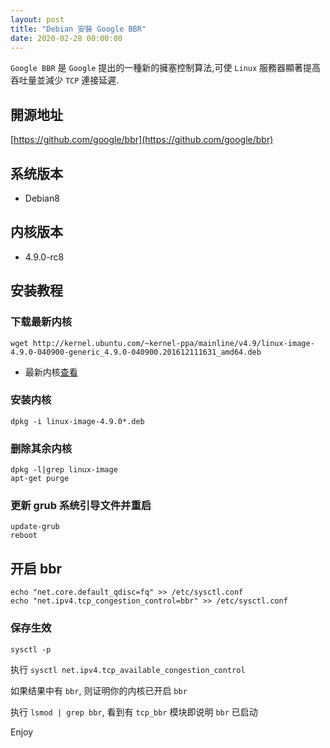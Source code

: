 ```yaml
---
layout: post
title: "Debian 安裝 Google BBR"
date: 2020-02-28 00:00:00
---
```


`Google BBR` 是 `Google` 提出的一種新的擁塞控制算法,可使 `Linux` 服務器顯著提高吞吐量並減少 `TCP` 連接延遲.  

## 開源地址

[https://github.com/google/bbr](https://github.com/google/bbr)

## 系统版本

- Debian8

## 内核版本

- 4.9.0-rc8

## 安装教程

### 下载最新内核

```
wget http://kernel.ubuntu.com/~kernel-ppa/mainline/v4.9/linux-image-4.9.0-040900-generic_4.9.0-040900.201612111631_amd64.deb
```

- 最新内核[查看](http://kernel.ubuntu.com/~kernel-ppa/mainline)

### 安装内核

```
dpkg -i linux-image-4.9.0*.deb
```

### 删除其余内核

```
dpkg -l|grep linux-image 
apt-get purge
```

### 更新 grub 系统引导文件并重启

```
update-grub
reboot
```

## 开启 bbr

```
echo "net.core.default_qdisc=fq" >> /etc/sysctl.conf
echo "net.ipv4.tcp_congestion_control=bbr" >> /etc/sysctl.conf
```

### 保存生效

```
sysctl -p
```

执行 `sysctl net.ipv4.tcp_available_congestion_control`

如果结果中有 `bbr`, 则证明你的内核已开启 `bbr`

执行 `lsmod | grep bbr`, 看到有 `tcp_bbr` 模块即说明 `bbr` 已启动

Enjoy
